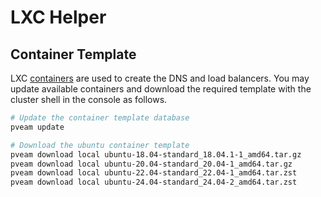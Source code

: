 # LXC Helper

## Container Template

LXC [containers](https://pve.proxmox.com/wiki/Linux_Container) are used to create the DNS and load balancers. You may update available containers and download the required template with the cluster shell in the console as follows.

```bash
# Update the container template database
pveam update

# Download the ubuntu container template
pveam download local ubuntu-18.04-standard_18.04.1-1_amd64.tar.gz
pveam download local ubuntu-20.04-standard_20.04-1_amd64.tar.gz
pveam download local ubuntu-22.04-standard_22.04-1_amd64.tar.zst
pveam download local ubuntu-24.04-standard_24.04-2_amd64.tar.zst
```
